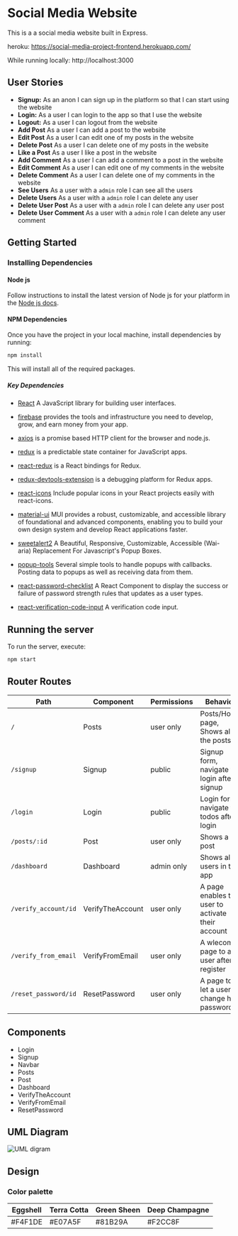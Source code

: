 # Social Media Website

This is a a social media website built in Express.

heroku: https://social-media-project-frontend.herokuapp.com/

While running locally: http://localhost:3000

## User Stories

- **Signup:** As an anon I can sign up in the platform so that I can start using the website
- **Login:** As a user I can login to the app so that I use the website
- **Logout:** As a user I can logout from the website
- **Add Post** As a user I can add a post to the website
- **Edit Post** As a user I can edit one of my posts in the website
- **Delete Post** As a user I can delete one of my posts in the website
- **Like a Post** As a user I like a post in the website
- **Add Comment** As a user I can add a comment to a post in the website
- **Edit Comment** As a user I can edit one of my comments in the website
- **Delete Comment** As a user I can delete one of my comments in the website
- **See Users** As a user with a `admin` role I can see all the users
- **Delete Users** As a user with a `admin` role I can delete any user
- **Delete User Post** As a user with a `admin` role I can delete any user post
- **Delete User Comment** As a user with a `admin` role I can delete any user comment

## Getting Started

### Installing Dependencies

#### Node js

Follow instructions to install the latest version of Node js for your platform in the [Node js docs](https://nodejs.org/en/).

#### NPM Dependencies

Once you have the project in your local machine, install dependencies by running:

```bash
npm install
```

This will install all of the required packages.

##### Key Dependencies

- [React](https://reactjs.org/) A JavaScript library for building user interfaces.

- [firebase](https://www.npmjs.com/package/firebase) provides the tools and infrastructure you need to develop, grow, and earn money from your app.

- [axios](https://www.npmjs.com/package/axios) is a promise based HTTP client for the browser and node.js.

- [redux](https://www.npmjs.com/package/redux) is a predictable state container for JavaScript apps.

- [react-redux](https://www.npmjs.com/package/react-redux) is a React bindings for Redux.

- [redux-devtools-extension](https://www.npmjs.com/package/redux-devtools-extension) is a debugging platform for Redux apps.

- [react-icons](https://react-icons.github.io/react-icons/) Include popular icons in your React projects easily with react-icons.

- [material-ui](https://mui.com/) MUI provides a robust, customizable, and accessible library of foundational and advanced components, enabling you to build your own design system and develop React applications faster.

- [sweetalert2](https://sweetalert2.github.io/) A Beautiful, Responsive, Customizable, Accessible (Wai-aria) Replacement For Javascript's Popup Boxes.

- [popup-tools](https://www.npmjs.com/package/popup-tools) Several simple tools to handle popups with callbacks. Posting data to popups as well as receiving data from them.

- [react-password-checklist](https://www.npmjs.com/package/react-password-checklist) A React Component to display the success or failure of password strength rules that updates as a user types.

- [react-verification-code-input](https://www.npmjs.com/package/react-verification-code-input) A verification code input.

## Running the server

To run the server, execute:

```bash
npm start
```

## Router Routes

| Path                 | Component | Permissions | Behavior                                    |
| -------------------- | --------- | ----------- | ------------------------------------------- |
| `/`                  | Posts     | user only   | Posts/Home page, Shows all the posts        |
| `/signup`            | Signup    | public      | Signup form, navigate to login after signup |
| `/login`             | Login     | public      | Login form, navigate to todos after login   |
| `/posts/:id`         | Post      | user  only  | Shows a post                                |
| `/dashboard`         | Dashboard | admin only  | Shows all users in the app                  |
| `/verify_account/id` | VerifyTheAccount | user only  | A page enables the user to activate their account |
| `/verify_from_email` | VerifyFromEmail | user only  | A wlecome page to a user after register |
| `/reset_password/id` | ResetPassword | user only  | A page to let a user change his password |

## Components

- Login
- Signup
- Navbar
- Posts
- Post
- Dashboard
- VerifyTheAccount
- VerifyFromEmail
- ResetPassword

## UML Diagram

![UML digram](https://user-images.githubusercontent.com/92247874/145693537-19a80ac3-73bc-4b15-ac41-dbd9d619ceab.jpg)

## Design

### Color palette

| Eggshell    | Terra Cotta | Green Sheen | Deep Champagne |
| ------- | ----------------- | ---------- | ---------- |
| #F4F1DE | #E07A5F           | #81B29A    | #F2CC8F    |
